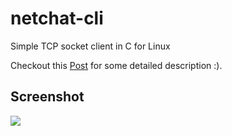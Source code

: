 # netchat-cli
Simple TCP socket client in C for Linux

Checkout this [Post](https://nxb1t.neocities.org/blg/2022-02-20.html) for some detailed description :).

## Screenshot

![](https://imgur.com/yKkdfu7.png)
